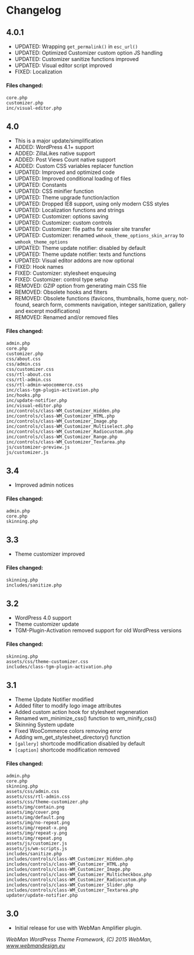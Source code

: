 # Changelog

## 4.0.1

* UPDATED: Wrapping `get_permalink()` in `esc_url()`
* UPDATED: Optimized Customizer custom option JS handling
* UPDATED: Customizer sanitize functions improved
* UPDATED: Visual editor script improved
* FIXED: Localization

#### Files changed:

	core.php
	customizer.php
	inc/visual-editor.php


## 4.0

* This is a major update/simplification
* ADDED: WordPress 4.1+ support
* ADDED: ZillaLikes native support
* ADDED: Post Views Count native support
* ADDED: Custom CSS variables replacer function
* UPDATED: Improved and optimized code
* UPDATED: Improved conditional loading of files
* UPDATED: Constants
* UPDATED: CSS minifier function
* UPDATED: Theme upgrade function/action
* UPDATED: Dropped IE8 support, using only modern CSS styles
* UPDATED: Localization functions and strings
* UPDATED: Customizer: options saving
* UPDATED: Customizer: custom controls
* UPDATED: Customizer: file paths for easier site transfer
* UPDATED: Customizer: renamed `wmhook_theme_options_skin_array` to `wmhook_theme_options`
* UPDATED: Theme update notifier: disabled by default
* UPDATED: Theme update notifier: texts and functions
* UPDATED: Visual editor addons are now optional
* FIXED: Hook names
* FIXED: Customizer: stylesheet enqueuing
* FIXED: Customizer: control type setup
* REMOVED: GZIP option from generating main CSS file
* REMOVED: Obsolete hooks and filters
* REMOVED: Obsolete functions (favicons, thumbnails, home query, not-found, search form, comments navigation, integer sanitization, gallery and excerpt modifications)
* REMOVED: Renamed and/or removed files

#### Files changed:

	admin.php
	core.php
	customizer.php
	css/about.css
	css/admin.css
	css/customizer.css
	css/rtl-about.css
	css/rtl-admin.css
	css/rtl-admin-woocommerce.css
	inc/class-tgm-plugin-activation.php
	inc/hooks.php
	inc/update-notifier.php
	inc/visual-editor.php
	inc/controls/class-WM_Customizer_Hidden.php
	inc/controls/class-WM_Customizer_HTML.php
	inc/controls/class-WM_Customizer_Image.php
	inc/controls/class-WM_Customizer_Multiselect.php
	inc/controls/class-WM_Customizer_Radiocustom.php
	inc/controls/class-WM_Customizer_Range.php
	inc/controls/class-WM_Customizer_Textarea.php
	js/customizer-preview.js
	js/customizer.js


## 3.4

* Improved admin notices

#### Files changed:

	admin.php
	core.php
	skinning.php


## 3.3

* Theme customizer improved

#### Files changed:

	skinning.php
	includes/sanitize.php


## 3.2

* WordPress 4.0 support
* Theme customizer update
* TGM-Plugin-Activation removed support for old WordPress versions

#### Files changed:

	skinning.php
	assets/css/theme-customizer.css
	includes/class-tgm-plugin-activation.php


## 3.1

* Theme Update Notifier modified
* Added filter to modify logo image attributes
* Added custom action hook for stylesheet regeneration
* Renamed wm_minimize_css() function to wm_minify_css()
* Skinning System update
* Fixed WooCommerce colors removing error
* Adding wm_get_stylesheet_directory() function
* `[gallery]` shortcode modification disabled by default
* `[caption]` shortcode modification removed

#### Files changed:

	admin.php
	core.php
	skinning.php
	assets/css/admin.css
	assets/css/rtl-admin.css
	assets/css/theme-customizer.php
	assets/img/contain.png
	assets/img/cover.png
	assets/img/default.png
	assets/img/no-repeat.png
	assets/img/repeat-x.png
	assets/img/repeat-y.png
	assets/img/repeat.png
	assets/js/customizer.js
	assets/js/wm-scripts.js
	includes/sanitize.php
	includes/controls/class-WM_Customizer_Hidden.php
	includes/controls/class-WM_Customizer_HTML.php
	includes/controls/class-WM_Customizer_Image.php
	includes/controls/class-WM_Customizer_Multicheckbox.php
	includes/controls/class-WM_Customizer_Radiocustom.php
	includes/controls/class-WM_Customizer_Slider.php
	includes/controls/class-WM_Customizer_Textarea.php
	updater/update-notifier.php


## 3.0

* Initial release for use with WebMan Amplifier plugin.


*WebMan WordPress Theme Framework, (C) 2015 WebMan, www.webmandesign.eu*